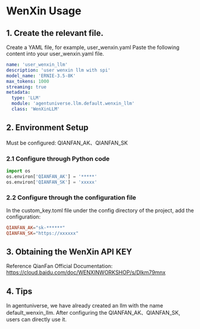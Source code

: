 # WenXin Usage
## 1. Create the relevant file.
Create a YAML file, for example, user_wenxin.yaml
Paste the following content into your user_wenxin.yaml file.
```yaml
name: 'user_wenxin_llm'
description: 'user wenxin llm with spi'
model_name: 'ERNIE-3.5-8K'
max_tokens: 1000
streaming: true
metadata:
  type: 'LLM'
  module: 'agentuniverse.llm.default.wenxin_llm'
  class: 'WenXinLLM'
```
## 2. Environment Setup
Must be configured: QIANFAN_AK、QIANFAN_SK
### 2.1 Configure through Python code
```python
import os
os.environ['QIANFAN_AK'] = '*****'
os.environ['QIANFAN_SK'] = 'xxxxx'
```
### 2.2 Configure through the configuration file
In the custom_key.toml file under the config directory of the project, add the configuration:
```toml
QIANFAN_AK="sk-******"
QIANFAN_SK="https://xxxxxx"
```
## 3. Obtaining the WenXin API KEY 
Reference QianFan Official Documentation: https://cloud.baidu.com/doc/WENXINWORKSHOP/s/Dlkm79mnx

## 4. Tips
In agentuniverse, we have already created an llm with the name default_wenxin_llm. After configuring the QIANFAN_AK、QIANFAN_SK, users can directly use it.




